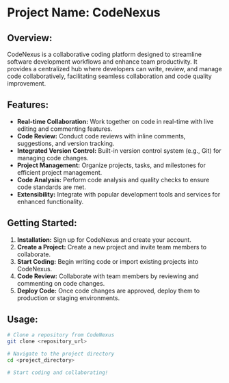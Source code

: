 # Project Name: CodeNexus

## Overview:
CodeNexus is a collaborative coding platform designed to streamline software development workflows and enhance team productivity. It provides a centralized hub where developers can write, review, and manage code collaboratively, facilitating seamless collaboration and code quality improvement.

## Features:
- **Real-time Collaboration:** Work together on code in real-time with live editing and commenting features.
- **Code Review:** Conduct code reviews with inline comments, suggestions, and version tracking.
- **Integrated Version Control:** Built-in version control system (e.g., Git) for managing code changes.
- **Project Management:** Organize projects, tasks, and milestones for efficient project management.
- **Code Analysis:** Perform code analysis and quality checks to ensure code standards are met.
- **Extensibility:** Integrate with popular development tools and services for enhanced functionality.

## Getting Started:
1. **Installation:** Sign up for CodeNexus and create your account.
2. **Create a Project:** Create a new project and invite team members to collaborate.
3. **Start Coding:** Begin writing code or import existing projects into CodeNexus.
4. **Code Review:** Collaborate with team members by reviewing and commenting on code changes.
5. **Deploy Code:** Once code changes are approved, deploy them to production or staging environments.

## Usage:
```bash
# Clone a repository from CodeNexus
git clone <repository_url>

# Navigate to the project directory
cd <project_directory>

# Start coding and collaborating!
